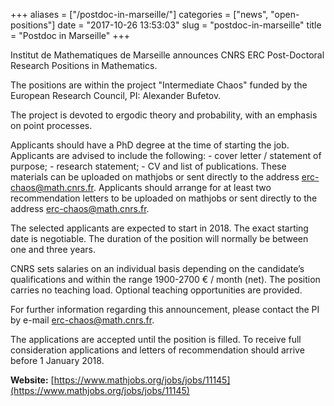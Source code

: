 +++
aliases = ["/postdoc-in-marseille/"]
categories = ["news", "open-positions"]
date = "2017-10-26 13:53:03"
slug = "postdoc-in-marseille"
title = "Postdoc in Marseille"
+++

Institut de Mathematiques de Marseille announces CNRS ERC Post-Doctoral
Research Positions in Mathematics.

The positions are within the project "Intermediate Chaos" funded by the
European Research Council, PI: Alexander Bufetov.

The project is devoted to ergodic theory and probability, with an
emphasis on point processes.

Applicants should have a PhD degree at the time of starting the job.
Applicants are advised to include the following: - cover letter /
statement of purpose; - research statement; - CV and list of
publications. These materials can be uploaded on mathjobs or sent
directly to the address <erc-chaos@math.cnrs.fr>. Applicants should
arrange for at least two recommendation letters to be uploaded on
mathjobs or sent directly to the address <erc-chaos@math.cnrs.fr>.

The selected applicants are expected to start in 2018. The exact
starting date is negotiable. The duration of the position will normally
be between one and three years.

CNRS sets salaries on an individual basis depending on the candidate’s
qualifications and within the range 1900-2700 € / month (net). The
position carries no teaching load. Optional teaching opportunities are
provided.

For further information regarding this announcement, please contact the
PI by e-mail <erc-chaos@math.cnrs.fr>.

The applications are accepted until the position is filled. To receive
full consideration applications and letters of recommendation should
arrive before 1 January 2018.

**Website:** [https://www.mathjobs.org/jobs/jobs/11145](https://www.mathjobs.org/jobs/jobs/11145)
